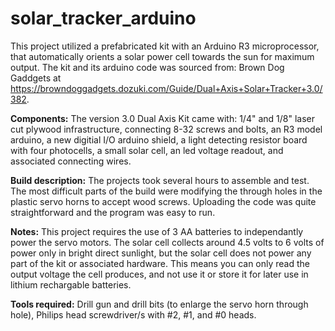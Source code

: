 # solar_tracker_arduino
This project utilized a prefabricated kit with an Arduino R3 microprocessor, that automatically orients a solar power cell towards the sun for maximum output. The kit and its arduino code was sourced from: Brown Dog Gaddgets at https://browndoggadgets.dozuki.com/Guide/Dual+Axis+Solar+Tracker+3.0/382.

**Components:**
The version 3.0 Dual Axis Kit came with: 1/4" and 1/8" laser cut plywood infrastructure, connecting 8-32 screws and bolts, an R3 model arduino, a new digitial I/O arduino shield, a light detecting resistor board with four photocells, a small solar cell, an led voltage readout, and associated connecting wires.

**Build description:**
The projects took several hours to assemble and test. The most difficult parts of the build were modifying the through holes in the plastic servo horns to accept wood screws. Uploading the code was quite straightforward and the program was easy to run. 

**Notes:**
This project requires the use of 3 AA batteries to independantly power the servo motors. The solar cell collects around 4.5 volts to 6 volts of power only in bright direct sunlight, but the solar cell does not power any part of the kit or associated hardware. This means you can only read the output voltage the cell produces, and not use it or store it for later use in lithium rechargable batteries.  

**Tools required:**
Drill gun and drill bits (to enlarge the servo horn through hole), Philips head screwdriver/s with #2, #1, and #0 heads. 
